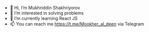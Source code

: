 - 👋 Hi, I’m Mukhriddin Shakhriyorov
- 👀 I’m interested in solving problems
- 🌱 I’m currently learning React JS
- 📫 You can reach me https://t.me/Mookher_al_deen via Telegram

<!---
mshakhriyorov/mshakhriyorov is a ✨ special ✨ repository because its `README.md` (this file) appears on your GitHub profile.
You can click the Preview link to take a look at your changes.
--->
